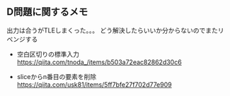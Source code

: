 ## D問題に関するメモ
出力は合うがTLEしまくった。。。
どう解決したらいいか分からないのでまたリベンジする

* 空白区切りの標準入力
https://qiita.com/tnoda_/items/b503a72eac82862d30c6  

* sliceからn番目の要素を削除
https://qiita.com/usk81/items/5ff7bfe27f702d77e909
